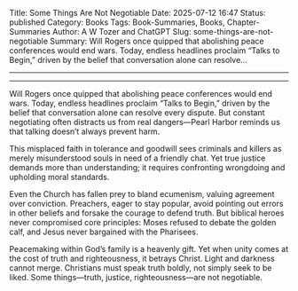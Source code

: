 Title: Some Things Are Not Negotiable
Date: 2025-07-12 16:47
Status: published
Category: Books
Tags: Book-Summaries, Books, Chapter-Summaries
Author: A W Tozer and ChatGPT
Slug: some-things-are-not-negotiable
Summary: Will Rogers once quipped that abolishing peace conferences would end wars. Today, endless headlines proclaim “Talks to Begin,” driven by the belief that conversation alone can resolve...

---

---

Will Rogers once quipped that abolishing peace conferences would end wars. Today, endless headlines proclaim “Talks to Begin,” driven by the belief that conversation alone can resolve every dispute. But constant negotiating often distracts us from real dangers—Pearl Harbor reminds us that talking doesn’t always prevent harm.

This misplaced faith in tolerance and goodwill sees criminals and killers as merely misunderstood souls in need of a friendly chat. Yet true justice demands more than understanding; it requires confronting wrongdoing and upholding moral standards.

Even the Church has fallen prey to bland ecumenism, valuing agreement over conviction. Preachers, eager to stay popular, avoid pointing out errors in other beliefs and forsake the courage to defend truth. But biblical heroes never compromised core principles: Moses refused to debate the golden calf, and Jesus never bargained with the Pharisees.

Peacemaking within God’s family is a heavenly gift. Yet when unity comes at the cost of truth and righteousness, it betrays Christ. Light and darkness cannot merge. Christians must speak truth boldly, not simply seek to be liked. Some things—truth, justice, righteousness—are not negotiable.

